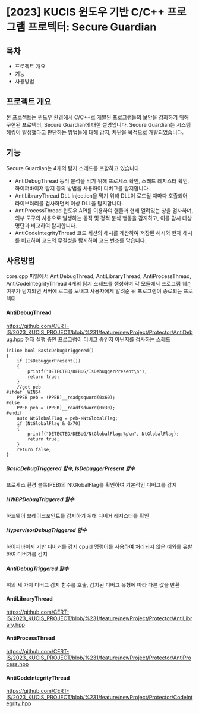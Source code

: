 
# [2023] KUCIS 윈도우 기반 C/C++ 프로그램 프로텍터: Secure Guardian



## 목차
* 프로젝트 개요
* 기능
* 사용방법
  


## 프로젝트 개요

본 프로젝트는 윈도우 환경에서 C/C++로 개발된 프로그램들의 보안을 강화하기 위해 구현된 프로텍터, Secure Guardian에 대한 설명입니다. 
Secure Guardian는 시스템 해킹이 발생했다고 판단하는 방법들에 대해 감지, 차단을 목적으로 개발되었습니다.



## 기능
Secure Guardian는 4개의 탐지 스레드를 포함하고 있습니다.

* AntiDebugThread  동적 분석을 막기 위해 프로세스 확인, 스레드 레지스터 확인, 하이퍼바이저 탐지 등의 방법을 사용하여 디버그를 탐지합니다.
* AntiLibraryThread  DLL injection을 막기 위해 DLL이 로드될 때마다 호출되어 라이브러리를 검사하면서 이상 DLL을 탐지합니다.
* AntiProcessThread  윈도우 API를 이용하여 핸들과 현재 열려있는 창을 검사하며, 외부 도구의 사용으로 발생하는 동적 및 정적 분석 행동을 감지하고, 이를 감시 대상 명단과 비교하여 탐지합니다.
* AntiCodeIntegrityThread  코드 세션의 해시를 계산하여 저장된 해시와 현재 해시를 비교하여 코드의 무결성을 탐지하여 코드 변조를 막습니다.



## 사용방법
core.cpp 파일에서 AntiDebugThread, AntiLibraryThread, AntiProcessThread, AntiCodeIntegrityThread 4개의 탐지 스레드를 생성하며 
각 모듈에서 프로그램 훼손 여부가 탐지되면 서버에 로그를 보내고 사용자에게 알려준 뒤 프로그램이 종료되는 프로텍터


#### AntiDebugThread
https://github.com/CERT-IS/2023_KUCIS_PROJECT/blob/%231/feature/newProject/Protector/AntiDebug.hpp
현재 실행 중인 프로그램이 디버그 중인지 아닌지를 검사하는 스레드
```
inline bool BasicDebugTriggered()
{
    if (IsDebuggerPresent())
    {
        printf("DETECTED/DEBUG/IsDebuggerPresent\n");
        return true;
    }
    //get peb
#ifdef _WIN64
    PPEB peb = (PPEB)__readgsqword(0x60);
#else
    PPEB peb = (PPEB)__readfsdword(0x30);
#endif
    auto NtGlobalFlag = peb->NtGlobalFlag;
    if (NtGlobalFlag & 0x70)
    {
        printf("DETECTED/DEBUG/NtGlobalFlag:%p\n", NtGlobalFlag);
        return true;
    }
    return false;
}
```
    
##### BasicDebugTriggered 함수, IsDebuggerPresent 함수
프로세스 환경 블록(PEB)의 NtGlobalFlag를 확인하여 기본적인 디버그를 감지

##### HWBPDebugTriggered 함수
하드웨어 브레이크포인트를 감지하기 위해 디버거 레지스터를 확인

##### HypervisorDebugTriggered 함수
하이퍼바이저 기반 디버거를 감지
cpuid 명령어를 사용하여 처리되지 않은 예외를 유발하여 디버거를 감지

##### AntiDebugTriggered 함수
위의 세 가지 디버그 감지 함수를 호출, 감지된 디버그 유형에 따라 다른 값을 반환


#### AntiLibraryThread
https://github.com/CERT-IS/2023_KUCIS_PROJECT/blob/%231/feature/newProject/Protector/AntiLibrary.hpp


#### AntiProcessThread
https://github.com/CERT-IS/2023_KUCIS_PROJECT/blob/%231/feature/newProject/Protector/AntiProcess.hpp

#### AntiCodeIntegrityThread
https://github.com/CERT-IS/2023_KUCIS_PROJECT/blob/%231/feature/newProject/Protector/CodeIntegrity.hpp




